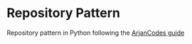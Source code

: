 # Repository Pattern
Repository pattern in Python following the [ArjanCodes guide](https://www.youtube.com/watch?v=9ymRLDfnDKg&list=WL&index=1&t=29s)
